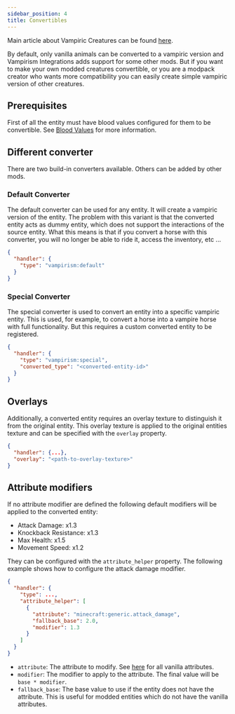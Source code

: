 ```yaml
---
sidebar_position: 4
title: Convertibles
---
```


Main article about Vampiric Creatures can be found [here](../wiki/content/entities/bitten_animal).

By default, only vanilla animals can be converted to a vampiric version and Vampirism Integrations adds support for some other mods.
But if you want to make your own modded creatures convertible, or you are a modpack creator who wants more compatibility you can easily create simple vampiric version of other creatures.

## Prerequisites
First of all the entity must have blood values configured for them to be convertible. See [Blood Values](bloodvalues.md) for more information.


## Different converter
There are two build-in converters available. Others can be added by other mods.

### Default Converter
The default converter can be used for any entity. It will create a vampiric version of the entity. The problem with this variant is that the converted entity acts as dummy entity, which does not support the interactions of the source entity.
What this means is that if you convert a horse with this converter, you will no longer be able to ride it, access the inventory, etc ...

```json title="data/<modid>/vampirism/converter/<entity-modid>/<entity-id-path>.json"
{
  "handler": {
    "type": "vampirism:default"
  }
}
```

### Special Converter
The special converter is used to convert an entity into a specific vampiric entity. This is used, for example, to convert a horse into a vampire horse with full functionality. But this requires a custom converted entity to be registered.
```json title="data/<modid>/vampirism/converter/<entity-modid>/<entity-id-path>.json"
{
  "handler": {
    "type": "vampirism:special",
    "converted_type": "<converted-entity-id>"
  }
}
```

## Overlays

Additionally, a converted entity requires an overlay texture to distinguish it from the original entity. This overlay texture is applied to the original entities texture and can be specified with the `overlay` property.

```json title="data/<modid>/vampirism/converter/<entity-modid>/<entity-id-path>.json"
{
  "handler": {...},
  "overlay": "<path-to-overlay-texture>"
}
```

## Attribute modifiers
If no attribute modifier are defined the following default modifiers will be applied to the converted entity:

- Attack Damage: x1.3
- Knockback Resistance: x1.3
- Max Health: x1.5 
- Movement Speed: x1.2

They can be configured with the `attribute_helper` property. The following example shows how to configure the attack damage modifier.

```json title="data/<modid>/vampirism/converter/<entity-modid>/<entity-id-path>.json"
{
  "handler": {
    "type": ...,
    "attribute_helper": [
      {
        "attribute": "minecraft:generic.attack_damage",
        "fallback_base": 2.0,
        "modifier": 1.3
      }
    ]
  }
}
```

- `attribute`: The attribute to modify. See [here](https://minecraft.fandom.com/wiki/Attribute) for all vanilla attributes.
- `modifier`: The modifier to apply to the attribute. The final value will be `base * modifier`.
- `fallback_base`: The base value to use if the entity does not have the attribute. This is useful for modded entities which do not have the vanilla attributes.